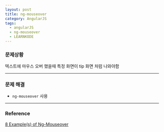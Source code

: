 ```yaml
---
layout: post
title: ng-mouseover
category: AngularJS
tags:
  - angularJS
  - ng-mouseover
  - LEARNKODE
---
```




### 문제상황

텍스트에 마우스 오버 했을때 특정 화면이 tip 화면 처럼 나와야함

---

### 문제 해결

- `ng-mouseover` 사용

---

### Reference

[8 Example(s) of Ng-Mouseover](https://www.learnkode.com/Examples/Angular/Ng-Mouseover)